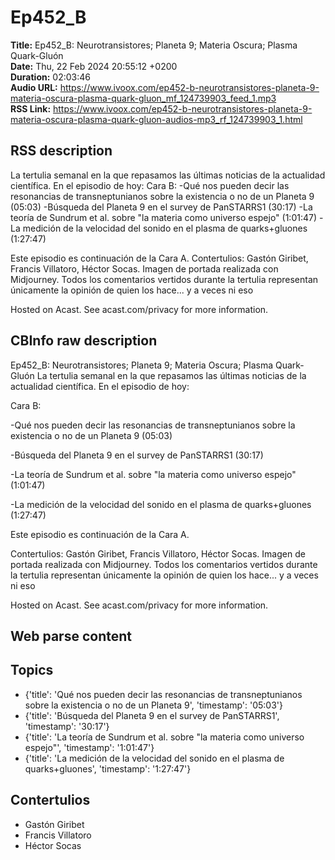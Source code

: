# Ep452_B  
**Title:** Ep452_B: Neurotransistores; Planeta 9; Materia Oscura; Plasma Quark-Gluón  
**Date:** Thu, 22 Feb 2024 20:55:12 +0200  
**Duration:** 02:03:46  
**Audio URL:** https://www.ivoox.com/ep452-b-neurotransistores-planeta-9-materia-oscura-plasma-quark-gluon_mf_124739903_feed_1.mp3  
**RSS Link:** https://www.ivoox.com/ep452-b-neurotransistores-planeta-9-materia-oscura-plasma-quark-gluon-audios-mp3_rf_124739903_1.html  

## RSS description
La tertulia semanal en la que repasamos las últimas noticias de la actualidad científica. En el episodio de hoy:
Cara B:
-Qué nos pueden decir las resonancias de transneptunianos sobre la existencia o no de un Planeta 9 (05:03)
-Búsqueda del Planeta 9 en el survey de PanSTARRS1 (30:17)
-La teoría de Sundrum et al. sobre "la materia como universo espejo" (1:01:47)
-La medición de la velocidad del sonido en el plasma de quarks+gluones (1:27:47)

Este episodio es continuación de la Cara A.
Contertulios: Gastón Giribet, Francis Villatoro, Héctor Socas. Imagen de portada realizada con Midjourney. Todos los comentarios vertidos durante la tertulia representan únicamente la opinión de quien los hace... y a veces ni eso


 Hosted on Acast. See acast.com/privacy for more information.

## CBInfo raw description
Ep452_B: Neurotransistores; Planeta 9; Materia Oscura; Plasma Quark-Gluón
La tertulia semanal en la que repasamos las últimas noticias de la actualidad científica. En el episodio de hoy:

Cara B:

-Qué nos pueden decir las resonancias de transneptunianos sobre la existencia o no de un Planeta 9 (05:03)

-Búsqueda del Planeta 9 en el survey de PanSTARRS1 (30:17)

-La teoría de Sundrum et al. sobre "la materia como universo espejo" (1:01:47)

-La medición de la velocidad del sonido en el plasma de quarks+gluones (1:27:47)



Este episodio es continuación de la Cara A.

Contertulios: Gastón Giribet, Francis Villatoro, Héctor Socas. Imagen de portada realizada con Midjourney. Todos los comentarios vertidos durante la tertulia representan únicamente la opinión de quien los hace... y a veces ni eso





 Hosted on Acast. See acast.com/privacy for more information.




## Web parse content


## Topics
- {'title': 'Qué nos pueden decir las resonancias de transneptunianos sobre la existencia o no de un Planeta 9', 'timestamp': '05:03'}
- {'title': 'Búsqueda del Planeta 9 en el survey de PanSTARRS1', 'timestamp': '30:17'}
- {'title': 'La teoría de Sundrum et al. sobre "la materia como universo espejo"', 'timestamp': '1:01:47'}
- {'title': 'La medición de la velocidad del sonido en el plasma de quarks+gluones', 'timestamp': '1:27:47'}
## Contertulios
- Gastón Giribet
- Francis Villatoro
- Héctor Socas